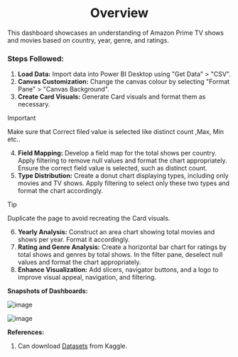 <h1 align="center">
  Overview
</h1>
This dashboard showcases an understanding of Amazon Prime TV shows and movies based on country, year, genre, and ratings.

### Steps Followed:
1. **Load Data:** Import data into Power BI Desktop using "Get Data" > "CSV".
2. **Canvas Customization:** Change the canvas colour by selecting "Format Pane" > "Canvas Background".
3. **Create Card Visuals:** Generate Card visuals and format them as necessary.
   
> [!IMPORTANT]
> Make sure that Correct filed value is selected like distinct count ,Max, Min etc..

4. **Field Mapping:** Develop a field map for the total shows per country. Apply filtering to remove null values and format the chart appropriately. Ensure the correct field value is selected, such as distinct count.
5. **Type Distribution:** Create a donut chart displaying types, including only movies and TV shows. Apply filtering to select only these two types and format the chart accordingly.
> [!TIP]
> Duplicate the page to avoid recreating the Card visuals.
6. **Yearly Analysis:** Construct an area chart showing total movies and shows per year. Format it accordingly.
7. **Rating and Genre Analysis:** Create a horizontal bar chart for ratings by total shows and genres by total shows. In the filter pane, deselect null values and format the chart appropriately.
8. **Enhance Visualization:** Add slicers, navigator buttons, and a logo to improve visual appeal, navigation, and filtering.

**Snapshots of Dashboards:**

![image](https://github.com/sainadreddy/Amazon-Prime-TV-shows-and-movies-Analysis/assets/63005649/b6a6eca0-1083-4b4f-b7bb-bde6d7c9ed21)

![image](https://github.com/sainadreddy/Amazon-Prime-TV-shows-and-movies-Analysis/assets/63005649/c32c859b-805e-40b1-8875-f628452fd321)

**References:**

1. Can download [Datasets]( https://www.kaggle.com/datasets/shivamb/amazon-prime-movies-and-tv-shows) from Kaggle.







